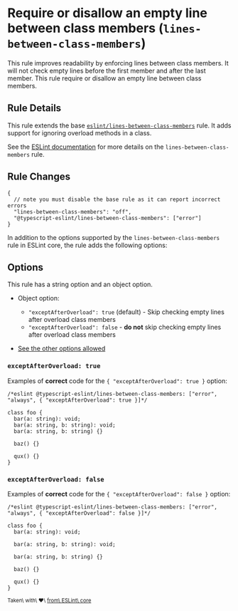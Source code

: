 Require or disallow an empty line between class members (`lines-between-class-members`)
=======================================================================================

This rule improves readability by enforcing lines between class members. It will not check empty lines before the first member and after the last member. This rule require or disallow an empty line between class members.

Rule Details
------------

This rule extends the base [`eslint/lines-between-class-members`](https://eslint.org/docs/rules/lines-between-class-members) rule. It adds support for ignoring overload methods in a class.

See the [ESLint documentation](https://eslint.org/docs/rules/lines-between-class-members) for more details on the `lines-between-class-members` rule.

Rule Changes
------------

    {
      // note you must disable the base rule as it can report incorrect errors
      "lines-between-class-members": "off",
      "@typescript-eslint/lines-between-class-members": ["error"]
    }

In addition to the options supported by the `lines-between-class-members` rule in ESLint core, the rule adds the following options:

Options
-------

This rule has a string option and an object option.

-   Object option:

    -   `"exceptAfterOverload": true` (default) - Skip checking empty lines after overload class members
    -   `"exceptAfterOverload": false` - **do not** skip checking empty lines after overload class members

-   [See the other options allowed](https://github.com/eslint/eslint/blob/master/docs/rules/lines-between-class-members.md#options)

### `exceptAfterOverload: true`

Examples of **correct** code for the `{ "exceptAfterOverload": true }` option:

    /*eslint @typescript-eslint/lines-between-class-members: ["error", "always", { "exceptAfterOverload": true }]*/

    class foo {
      bar(a: string): void;
      bar(a: string, b: string): void;
      bar(a: string, b: string) {}

      baz() {}

      qux() {}
    }

### `exceptAfterOverload: false`

Examples of **correct** code for the `{ "exceptAfterOverload": false }` option:

    /*eslint @typescript-eslint/lines-between-class-members: ["error", "always", { "exceptAfterOverload": false }]*/

    class foo {
      bar(a: string): void;

      bar(a: string, b: string): void;

      bar(a: string, b: string) {}

      baz() {}

      qux() {}
    }

<sup>Taken\ with\ ❤️\ [from\ ESLint\ core](https://github.com/eslint/eslint/blob/master/docs/rules/lines-between-class-members.md)</sup>
